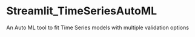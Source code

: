 # Streamlit_TimeSeriesAutoML
An Auto ML tool to fit Time Series models with multiple validation options
